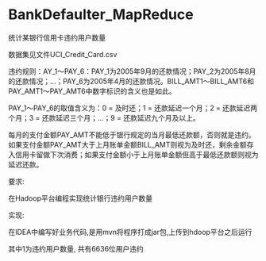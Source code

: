 # BankDefaulter_MapReduce

统计某银行信用卡违约用户数量

数据集见文件UCI_Credit_Card.csv
 
违约规则：AY_1～PAY_6：PAY_1为2005年9月的还款情况；PAY_2为2005年8月的还款情况；…；PAY_6为2005年4月的还款情况。BILL_AMT1～BILL_AMT6和PAY_AMT1～PAY_AMT6中数字标识的含义也是如此。

PAY_1～PAY_6的取值含义为：0 = 及时还；1 = 还款延迟一个月；2 = 还款延迟两个月；3 = 还款延迟三个月；…；9 = 还款延迟九个月及以上。

每月的支付金额PAY_AMT不能低于银行规定的当月最低还款额，否则就是违约。如果支付金额PAY_AMT大于上月账单金额BILL_AMT则视为及时还，剩余金额存入信用卡留做下次消费；如果支付金额小于上月账单金额但高于最低还款额则视为延迟还款。

要求:

  在Hadoop平台编程实现统计银行违约用户数量
  
实现:

  在IDEA中编写好业务代码,是用mvn将程序打成jar包,上传到hdoop平台之后运行
  
  其中1为违约用户数量, 共有6636位用户违约
